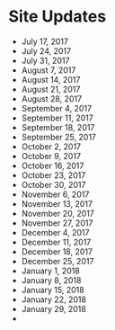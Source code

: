 # Site Updates
- July 17, 2017
- July 24, 2017
- July 31, 2017
- August 7, 2017
- August 14, 2017
- August 21, 2017
- August 28, 2017
- September 4, 2017
- September 11, 2017
- September 18, 2017
- September 25, 2017
- October 2, 2017
- October 9, 2017
- October 16, 2017
- October 23, 2017
- October 30, 2017
- November 6, 2017
- November 13, 2017
- November 20, 2017
- November 27, 2017
- December 4, 2017
- December 11, 2017
- December 18, 2017
- December 25, 2017
- January 1, 2018
- January 8, 2018
- January 15, 2018
- January 22, 2018
- January 29, 2018
-
